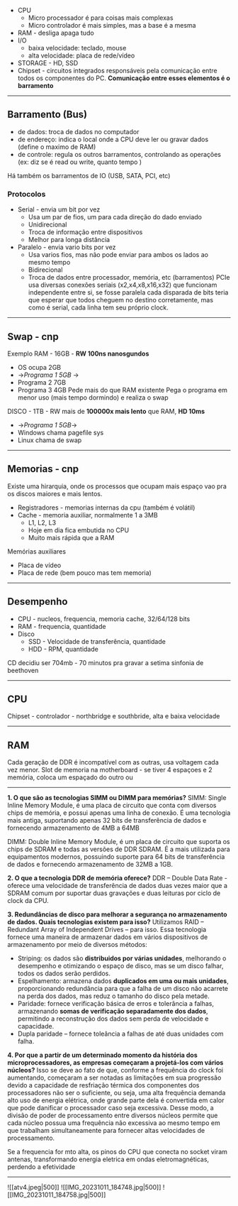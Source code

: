 - CPU 
	- Micro processador é para coisas mais complexas
	- Micro controlador é mais simples, mas a base é a mesma
- RAM - desliga apaga tudo
- I/O 
	- baixa velocidade: teclado, mouse
	- alta velocidade: placa de rede/vídeo
- STORAGE - HD, SSD
- Chipset - circuitos integrados responsáveis pela comunicação entre todos os componentes do PC.
**Comunicação entre esses elementos é o barramento**
___
## Barramento (Bus)
- de dados: troca de dados no computador
- de endereço: indica o local onde a CPU deve ler ou gravar dados (define o maximo de RAM)
- de controle: regula os outros barramentos, controlando as operações (ex: diz se é read ou write, quanto tempo )

Há também os barramentos de IO (USB, SATA, PCI, etc)
### Protocolos
- Serial - envia um bit por vez
	- Usa um par de fios, um para cada direção do dado enviado
	- Unidirecional
	- Troca de informação entre dispositivos
	- Melhor para longa distância
- Paralelo - envia vario bits por vez
	- Usa varios fios, mas não pode enviar para ambos os lados ao mesmo tempo
	- Bidirecional
	- Troca de dados entre processador, memória, etc (barramentos) 
PCIe usa diversas conexões seriais (x2,x4,x8,x16,x32) que funcionam independente entre si, se fosse paralela cada disparada de bits teria que esperar que todos cheguem no destino corretamente, mas como é serial, cada linha tem seu próprio clock.
___
## Swap - cnp
Exemplo
RAM - 16GB - **RW 100ns nanosgundos**
- OS ocupa 2GB
- ->_Programa 1 5GB_ ->
- Programa 2 7GB
- Programa 3 4GB
Pede mais do que RAM existente
Pega o programa em menor uso (mais tempo dormindo) e realiza o swap

DISCO - 1TB - RW mais de **100000x mais lento** que RAM, **HD 10ms**
- ->_Programa 1 5GB_->
- Windows chama pagefile sys
- Linux chama de swap
___
## Memorias - cnp
Existe uma hirarquia, onde os processos que ocupam mais espaço vao pra os discos maiores e mais lentos.
- Registradores - memorias internas da cpu (também é volátil)
- Cache - memoria auxiliar, normalmente 1 a 3MB
	- L1, L2, L3
	- Hoje em dia fica embutida no CPU
	- Muito mais rápida que a RAM
 
Memórias auxiliares 
- Placa de vídeo
- Placa de rede (bem pouco mas tem memoria)
___ 
## Desempenho
- CPU - nucleos, frequencia, memoria cache, 32/64/128 bits
- RAM - frequencia, quantidade
- Disco
	- SSD - Velocidade de transferência, quantidade
	- HDD - RPM, quantidade

CD decidiu ser 704mb - 70 minutos pra gravar a setima sinfonia de beethoven
___
## CPU
Chipset - controlador - northbridge e southbride, alta e baixa velocidade
___
## RAM
Cada geração de DDR é incompatível com as outras, usa voltagem cada vez menor.
Slot de memoria na motherboard - se tiver 4 espaçoes e 2 memória, coloca um espaçado do outro ou 
___
**1. O que são as tecnologias SIMM ou DIMM para memórias?**
SIMM: Single Inline Memory Module, é uma placa de circuito que conta com diversos chips de memória, e possui apenas uma linha de conexão. É uma tecnologia mais antiga, suportando apenas 32 bits de transferência de dados e fornecendo armazenamento de 4MB a 64MB

DIMM: Double Inline Memory Module, é um placa de circuito que suporta os chips de SDRAM e todas as versões de DDR SDRAM. É a mais utilizada para equipamentos modernos, possuindo suporte para 64 bits de transferência de dados e fornecendo armazenamento de 32MB a 1GB.

**2. O que a tecnologia DDR de memória oferece?**
DDR – Double Data Rate - oferece uma velocidade de transferência de dados duas vezes maior que a SDRAM comum por suportar duas gravações e duas leituras por ciclo de clock da CPU.

**3. Redundâncias de disco para melhorar a segurança no armazenamento de dados. Quais tecnologias existem para isso?**
Utilizamos RAID – Redundant Array of Independent Drives – para isso. Essa tecnologia fornece uma maneira de armazenar dados em vários dispositivos de armazenamento por meio de diversos métodos:
- Striping: os dados são **distribuidos por várias unidades**, melhorando o desempenho e otimizando o espaço de disco, mas se um disco falhar, todos os dados serão perdidos.
- Espelhamento: armazena dados **duplicados em uma ou mais unidades**, proporcionando redundância para que a falha de um disco não acarrete na perda dos dados, mas reduz o tamanho do disco pela metade.  
- Paridade: fornece verificação básica de erros e tolerância a falhas, armazenando **somas de verificação separadamente dos dados**, permitindo a reconstrução dos dados sem perda de velocidade e capacidade.
- Dupla paridade – fornece toleância a falhas de até duas unidades com falha.

**4. Por que a partir de um determinado momento da história dos microprocessadores, as empresas começaram a projetá-los com vários núcleos?**
Isso se deve ao fato de que, conforme a frequência do clock foi aumentando, começaram a ser notadas as limitações em sua progressão devido a capacidade de resfriação térmica dos componentes dos processadores não ser o suficiente, ou seja, uma alta frequência demanda alto uso de energia elétrica, onde grande parte dela é convertida em calor que pode danificar o processador caso seja excessiva. Desse modo, a divisão de poder de processamento entre diversos núcleos permite que cada núcleo possua uma frequência não excessiva ao mesmo tempo em que trabalham simultaneamente para fornecer altas velocidades de processamento.

Se a frequencia for mto alta, os pinos do CPU que conecta no socket viram antenas, transformando energia eletrica em ondas eletromagnéticas, perdendo a efetividade
___

![[atv4.jpeg|500]]
![[IMG_20231011_184748.jpg|500]]
![[IMG_20231011_184758.jpg|500]]